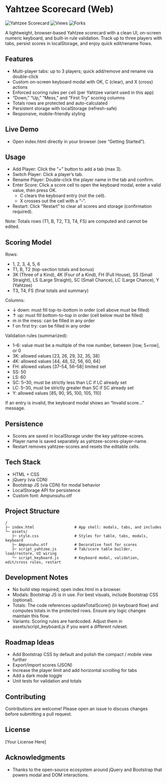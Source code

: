 # Yahtzee Scorecard (Web)

![Yahtzee Scorecard](https://img.shields.io/badge/Game-Yahtzee%20Scorecard-blue)
![Views](https://komarev.com/ghpvc/?username=Jonas-Schen&repo=yahtzee-scorecard&color=blue)
![Forks](https://img.shields.io/github/forks/Jonas-Schen/yahtzee-scorecard?style=social)

A lightweight, browser-based Yahtzee scorecard with a clean UI, on-screen numeric keyboard, and built-in rule validation. Track up to three players with tabs, persist scores in localStorage, and enjoy quick edit/rename flows.

## Features

- Multi-player tabs: up to 3 players; quick add/remove and rename via double-click
- Custom on-screen keyboard modal with OK, C (clear), and X (cross) actions
- Enforced scoring rules per cell (per Yahtzee variant used in this app)
- “Down,” “Up,” “Mess,” and “First Try” scoring columns
- Totals rows are protected and auto-calculated
- Persistent storage with localStorage (refresh-safe)
- Responsive, mobile-friendly styling

## Live Demo

- Open index.html directly in your browser (see “Getting Started”).


## Usage

- Add Player: Click the “+” button to add a tab (max 3).
- Switch Player: Click a player’s tab.
- Rename Player: Double-click the player name in the tab and confirm.
- Enter Score: Click a score cell to open the keyboard modal, enter a valid value, then press OK.
    - C clears the keyboard entry (not the cell).
    - X crosses out the cell with a “-”.
- Restart: Click “Restart” to clear all scores and storage (confirmation required).

Note: Totals rows (T1, B, T2, T3, T4, FS) are computed and cannot be edited.

## Scoring Model

Rows:
- 1, 2, 3, 4, 5, 6
- T1, B, T2 (top-section totals and bonus)
- 3K (Three of a Kind), 4K (Four of a Kind), FH (Full House), SS (Small Straight), LS (Large Straight), SC (Small Chance), LC (Large Chance), Y (Yahtzee)
- T3, T4, FS (final totals and summary)

Columns:
- ↓ down: must fill top-to-bottom in order (cell above must be filled)
- ↑ up: must fill bottom-to-top in order (cell below must be filled)
- m in the mess: can be filled in any order
- f on first try: can be filled in any order

Validation rules (summarized):
- 1–6: value must be a multiple of the row number, between [row, 5×row], or 0
- 3K: allowed values [23, 26, 29, 32, 35, 38]
- 4K: allowed values [44, 48, 52, 56, 60, 64]
- FH: allowed values [37–54, 56–58] limited set
- SS: 50
- LS: 60
- SC: 5–30, must be strictly less than LC if LC already set
- LC: 5–30, must be strictly greater than SC if SC already set
- Y: allowed values [85, 90, 95, 100, 105, 110]

If an entry is invalid, the keyboard modal shows an “Invalid score...” message.

## Persistence

- Scores are saved in localStorage under the key yahtzee-scores.
- Player name is saved separately as yahtzee-scores-player-name.
- Restart removes yahtzee-scores and resets the editable cells.

## Tech Stack

- HTML + CSS
- jQuery (via CDN)
- Bootstrap JS (via CDN) for modal behavior
- LocalStorage API for persistence
- Custom font: Ampunsuhu.otf

## Project Structure

```
/
├─ index.html                  # App shell: modals, tabs, and includes
└─ assets/
   ├─ style.css                # Styles for table, tabs, modals, keyboard
   ├─ Ampunsuhu.otf            # Decorative font for scores
   ├─ script_yahtzee.js        # Tab/score table builder, load/restore, UI wiring
   └─ script_keyboard.js       # Keyboard modal, validation, edit/cross rules, restart
```


## Development Notes

- No build step required; open index.html in a browser.
- Modals: Bootstrap JS is in use. For best visuals, include Bootstrap CSS (optional).
- Totals: The code references updateTotalScore() (in keyboard flow) and computes totals in the protected rows. Ensure any logic changes maintain this flow.
- Variants: Scoring rules are hardcoded. Adjust them in assets/script_keyboard.js if you want a different ruleset.

## Roadmap Ideas

- Add Bootstrap CSS by default and polish the compact / mobile view further
- Export/import scores (JSON)
- Increase the player limit and add horizontal scrolling for tabs
- Add a dark mode toggle
- Unit tests for validation and totals

## Contributing

Contributions are welcome! Please open an issue to discuss changes before submitting a pull request.

## License

[Your License Here]

## Acknowledgments

- Thanks to the open-source ecosystem around jQuery and Bootstrap that powers modal and DOM interactions.

